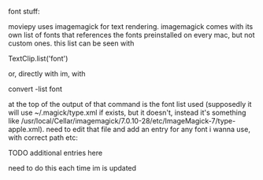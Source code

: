 font stuff:

moviepy uses imagemagick for text rendering. imagemagick comes with its own list of fonts that references the fonts preinstalled on every mac, but not custom ones. this list can be seen with

TextClip.list('font')

or, directly with im, with

convert -list font

at the top of the output of that command is the font list used (supposedly it will use ~/.magick/type.xml if exists, but it doesn't, instead it's something like /usr/local/Cellar/imagemagick/7.0.10-28/etc/ImageMagick-7/type-apple.xml). need to edit that file and add an entry for any font i wanna use, with correct path etc:

TODO additional entries here

  <type
     format="ttf"
     name="Iosevka"
     fullname="Iosevka"
     family="Iosevka"
     glyphs="/Users/noah/Library/Fonts/iosevka-regular.ttf"
     />
  <type
     format="otf"
     name="OpticianSans"
     fullname="OpticianSans"
     family="OpticianSans"
     glyphs="/Users/noah/Library/Fonts/Optician-Sans.otf"
     />

need to do this each time im is updated
